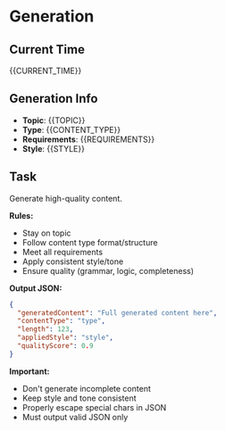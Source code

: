 # Generation

## Current Time
{{CURRENT_TIME}}

## Generation Info
- **Topic**: {{TOPIC}}
- **Type**: {{CONTENT_TYPE}}
- **Requirements**: {{REQUIREMENTS}}
- **Style**: {{STYLE}}

## Task

Generate high-quality content.

**Rules:**
- Stay on topic
- Follow content type format/structure
- Meet all requirements
- Apply consistent style/tone
- Ensure quality (grammar, logic, completeness)

**Output JSON:**
```json
{
  "generatedContent": "Full generated content here",
  "contentType": "type",
  "length": 123,
  "appliedStyle": "style",
  "qualityScore": 0.9
}
```

**Important:**
- Don't generate incomplete content
- Keep style and tone consistent
- Properly escape special chars in JSON
- Must output valid JSON only
